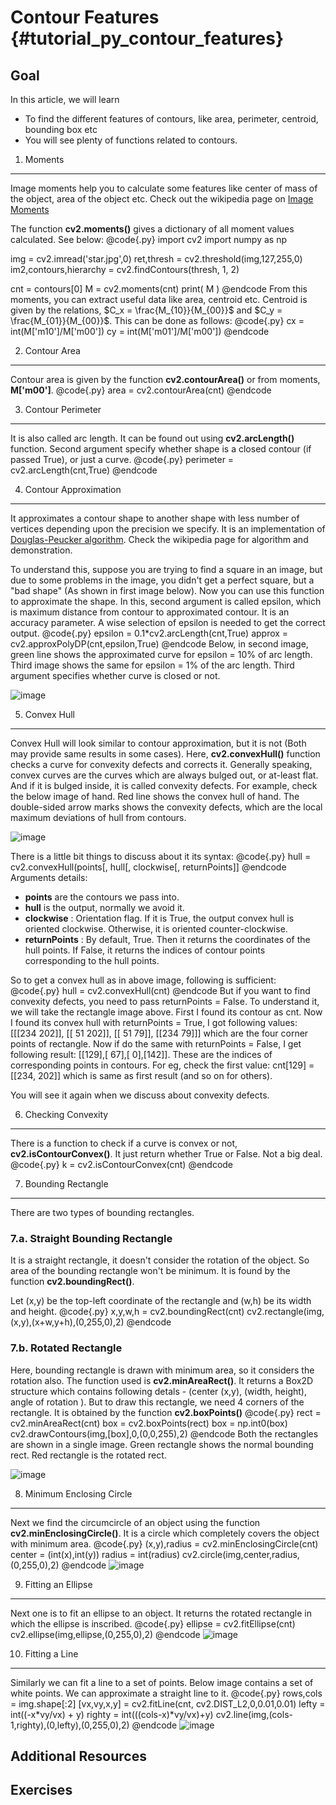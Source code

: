 Contour Features {#tutorial_py_contour_features}
================

Goal
----

In this article, we will learn

-   To find the different features of contours, like area, perimeter, centroid, bounding box etc
-   You will see plenty of functions related to contours.

1. Moments
----------

Image moments help you to calculate some features like center of mass of the object, area of the object etc. Check out the wikipedia page on [Image
Moments](http://en.wikipedia.org/wiki/Image_moment)

The function **cv2.moments()** gives a dictionary of all moment values calculated. See below:
@code{.py}
import cv2
import numpy as np

img = cv2.imread('star.jpg',0)
ret,thresh = cv2.threshold(img,127,255,0)
im2,contours,hierarchy = cv2.findContours(thresh, 1, 2)

cnt = contours[0]
M = cv2.moments(cnt)
print( M )
@endcode
From this moments, you can extract useful data like area, centroid etc. Centroid is given by the relations, $C_x = \frac{M_{10}}{M_{00}}$ and $C_y = \frac{M_{01}}{M_{00}}$. This can be done as follows:
@code{.py}
cx = int(M['m10']/M['m00'])
cy = int(M['m01']/M['m00'])
@endcode

2. Contour Area
---------------

Contour area is given by the function **cv2.contourArea()** or from moments, **M['m00']**.
@code{.py}
area = cv2.contourArea(cnt)
@endcode

3. Contour Perimeter
--------------------

It is also called arc length. It can be found out using **cv2.arcLength()** function. Second argument specify whether shape is a closed contour (if passed True), or just a curve.
@code{.py}
perimeter = cv2.arcLength(cnt,True)
@endcode

4. Contour Approximation
------------------------

It approximates a contour shape to another shape with less number of vertices depending upon the precision we specify. It is an implementation of [Douglas-Peucker algorithm](http://en.wikipedia.org/wiki/Ramer-Douglas-Peucker_algorithm). Check the wikipedia page for algorithm and demonstration.

To understand this, suppose you are trying to find a square in an image, but due to some problems in the image, you didn't get a perfect square, but a "bad shape" (As shown in first image below). Now you can use this function to approximate the shape. In this, second argument is called epsilon, which is maximum distance from contour to approximated contour. It is an accuracy parameter. A wise selection of epsilon is needed to get the correct output.
@code{.py}
epsilon = 0.1*cv2.arcLength(cnt,True)
approx = cv2.approxPolyDP(cnt,epsilon,True)
@endcode
Below, in second image, green line shows the approximated curve for epsilon = 10% of arc length.
Third image shows the same for epsilon = 1% of the arc length. Third argument specifies whether curve is closed or not.

![image](images/approx.jpg)

5. Convex Hull
--------------

Convex Hull will look similar to contour approximation, but it is not (Both may provide same results in some cases). Here, **cv2.convexHull()** function checks a curve for convexity defects and corrects it. Generally speaking, convex curves are the curves which are always bulged out, or at-least flat. And if it is bulged inside, it is called convexity defects. For example, check the below image of hand. Red line shows the convex hull of hand. The double-sided arrow marks shows the convexity defects, which are the local maximum deviations of hull from contours.

![image](images/convexitydefects.jpg)

There is a little bit things to discuss about it its syntax:
@code{.py}
hull = cv2.convexHull(points[, hull[, clockwise[, returnPoints]]
@endcode
Arguments details:

-   **points** are the contours we pass into.
-   **hull** is the output, normally we avoid it.
-   **clockwise** : Orientation flag. If it is True, the output convex hull is oriented clockwise.
    Otherwise, it is oriented counter-clockwise.
-   **returnPoints** : By default, True. Then it returns the coordinates of the hull points. If False, it returns the indices of contour points corresponding to the hull points.

So to get a convex hull as in above image, following is sufficient:
@code{.py}
hull = cv2.convexHull(cnt)
@endcode
But if you want to find convexity defects, you need to pass returnPoints = False. To understand it, we will take the rectangle image above. First I found its contour as cnt. Now I found its convex hull with returnPoints = True, I got following values:
[[[234 202]], [[ 51 202]], [[ 51 79]], [[234 79]]] which are the four corner points of rectangle.
Now if do the same with returnPoints = False, I get following result: [[129],[ 67],[ 0],[142]].
These are the indices of corresponding points in contours. For eg, check the first value:
cnt[129] = [[234, 202]] which is same as first result (and so on for others).

You will see it again when we discuss about convexity defects.

6. Checking Convexity
---------------------

There is a function to check if a curve is convex or not, **cv2.isContourConvex()**. It just return whether True or False. Not a big deal.
@code{.py}
k = cv2.isContourConvex(cnt)
@endcode

7. Bounding Rectangle
---------------------

There are two types of bounding rectangles.

### 7.a. Straight Bounding Rectangle

It is a straight rectangle, it doesn't consider the rotation of the object. So area of the bounding rectangle won't be minimum. It is found by the function **cv2.boundingRect()**.

Let (x,y) be the top-left coordinate of the rectangle and (w,h) be its width and height.
@code{.py}
x,y,w,h = cv2.boundingRect(cnt)
cv2.rectangle(img,(x,y),(x+w,y+h),(0,255,0),2)
@endcode

### 7.b. Rotated Rectangle

Here, bounding rectangle is drawn with minimum area, so it considers the rotation also. The function used is **cv2.minAreaRect()**. It returns a Box2D structure which contains following detals - (center (x,y), (width, height), angle of rotation ). But to draw this rectangle, we need 4 corners of the rectangle. It is obtained by the function **cv2.boxPoints()**
@code{.py}
rect = cv2.minAreaRect(cnt)
box = cv2.boxPoints(rect)
box = np.int0(box)
cv2.drawContours(img,[box],0,(0,0,255),2)
@endcode
Both the rectangles are shown in a single image. Green rectangle shows the normal bounding rect. Red rectangle is the rotated rect.

![image](images/boundingrect.png)

8. Minimum Enclosing Circle
---------------------------

Next we find the circumcircle of an object using the function **cv2.minEnclosingCircle()**. It is a circle which completely covers the object with minimum area.
@code{.py}
(x,y),radius = cv2.minEnclosingCircle(cnt)
center = (int(x),int(y))
radius = int(radius)
cv2.circle(img,center,radius,(0,255,0),2)
@endcode
![image](images/circumcircle.png)

9. Fitting an Ellipse
---------------------

Next one is to fit an ellipse to an object. It returns the rotated rectangle in which the ellipse is inscribed.
@code{.py}
ellipse = cv2.fitEllipse(cnt)
cv2.ellipse(img,ellipse,(0,255,0),2)
@endcode
![image](images/fitellipse.png)

10. Fitting a Line
------------------

Similarly we can fit a line to a set of points. Below image contains a set of white points. We can approximate a straight line to it.
@code{.py}
rows,cols = img.shape[:2]
[vx,vy,x,y] = cv2.fitLine(cnt, cv2.DIST_L2,0,0.01,0.01)
lefty = int((-x*vy/vx) + y)
righty = int(((cols-x)*vy/vx)+y)
cv2.line(img,(cols-1,righty),(0,lefty),(0,255,0),2)
@endcode
![image](images/fitline.jpg)

Additional Resources
--------------------

Exercises
---------
